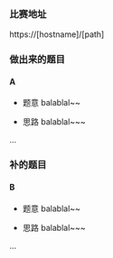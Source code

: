 ### 比赛地址
https://[hostname]/[path]

### 做出来的题目

#### A

* 题意
balablal~~  

* 思路
balablal~~~  

...


### 补的题目

#### B

* 题意
balablal~~

* 思路
balablal~~~

...


